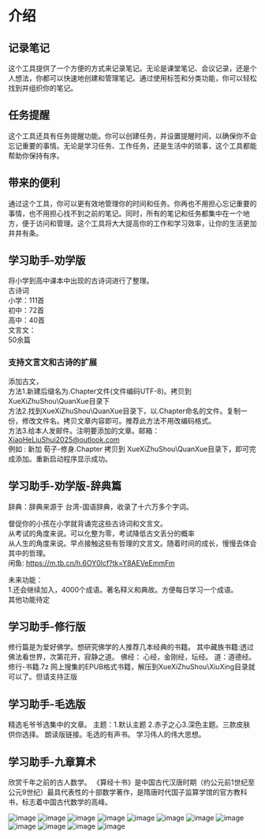 # 介绍
## 记录笔记
这个工具提供了一个方便的方式来记录笔记。无论是课堂笔记、会议记录，还是个人想法，你都可以快速地创建和管理笔记。通过使用标签和分类功能，你可以轻松找到并组织你的笔记。

## 任务提醒
这个工具还具有任务提醒功能。你可以创建任务，并设置提醒时间，以确保你不会忘记重要的事情。无论是学习任务、工作任务，还是生活中的琐事，这个工具都能帮助你保持有序。

## 带来的便利
通过这个工具，你可以更有效地管理你的时间和任务。你再也不用担心忘记重要的事情，也不用担心找不到之前的笔记。同时，所有的笔记和任务都集中在一个地方，便于访问和管理。这个工具将大大提高你的工作和学习效率，让你的生活更加井井有条。
## 学习助手-劝学版

将小学到高中课本中出现的古诗词进行了整理。<br>
古诗词<br>
	小学：111首<br>
	初中：72首<br>
	高中：40首<br>
文言文：<br>
		50余篇<br>
  
### 支持文言文和古诗的扩展<br>
添加古文，<br>
方法1.新建后缀名为.Chapter文件(文件编码UTF-8)。拷贝到XueXiZhuShou\QuanXue目录下<br>
方法2.找到XueXiZhuShou\QuanXue目录下，以.Chapter命名的文件。复制一份，修改文件名。拷贝文章内容即可。推荐此方法不用改编码格式。<br>
方法3.给本人发邮件。注明要添加的文章。邮箱：XiaoHeLiuShui2025@outlook.com <br>
例如 : 新加 荀子-修身.Chapter 拷贝到 XueXiZhuShou\QuanXue目录下，即可完成添加。重新启动程序显示成功。

## 学习助手-劝学版-辞典篇
辞典：辞典来源于 台湾-国语辞典，收录了十六万多个字词。<br>

督促你的小孩在小学就背诵完这些古诗词和文言文。 <br>
从考试的角度来说。可以化整为零，考试降低古文丢分的概率 <br>
从人生的角度来说。早点接触这些有哲理的文言文。随着时间的成长，慢慢去体会其中的哲理。<br>
闲鱼: https://m.tb.cn/h.6OY0lcf?tk=Y8AEVeEmmFm <br>

未来功能：<br>
1.还会继续加入，4000个成语。著名释义和典故。方便每日学习一个成语。<br>
其他功能待定<br>
## 学习助手-修行版
修行篇是为爱好佛学。想研究佛学的人推荐几本经典的书籍。
其中藏族书籍:透过佛法看世界，次第花开，寂静之道。
佛经： 心经，金刚经，坛经。
道：道德经。
修行-书籍.7z 网上搜集的EPUB格式书籍，解压到XueXiZhuShou\XiuXing目录就可以了。但请支持正版
## 学习助手-毛选版
精选毛爷爷选集中的文章。
主题：1.默认主题 2.赤子之心3.深色主题。三款皮肤供你选择。
朗读版链接。毛选的有声书。
学习伟人的伟大思想。

## 学习助手-九章算术
欣赏千年之前的古人数学。
《算经十书》是中国古代汉唐时期（约公元前1世纪至公元9世纪）最具代表性的十部数学著作，是隋唐时代国子监算学馆的官方教科书，标志着中国古代数学的高峰。

![image](Png/JiuZhang.PNG)
![image](Png/MaoXuan.png)
![image](Png/XiuXing.PNG)
![image](Png/XiuXing2.0.PNG)
![image](Png/QuanXue-Dict.PNG)
![image](Png/First.PNG)
![image](Png/First1.PNG)
![image](Png/Task.PNG)
![image](Png/Note.PNG)
![image](Png/NoteBook.PNG)
![image](Png/AI.PNG)
![image](Ai/MsgBox.PNG)
